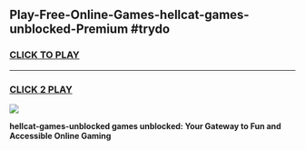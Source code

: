 
## Play-Free-Online-Games-hellcat-games-unblocked-Premium #trydo
<h3>
<a href="https://premium.freeplayer.one?title=hellcat-games-unblocked&ref=8M">CLICK TO PLAY</a></h3>
<hr>

<h3>
<a href="https://premium.freeplayer.one?title=hellcat-games-unblocked&ref=8M">CLICK 2 PLAY</a>
  
</h3>

<a href="https://premium.freeplayer.one?title=hellcat-games-unblocked&ref=8M"><img src="https://clearcache.store/games.png"></a>


**hellcat-games-unblocked games unblocked: Your Gateway to Fun and Accessible Online Gaming**
